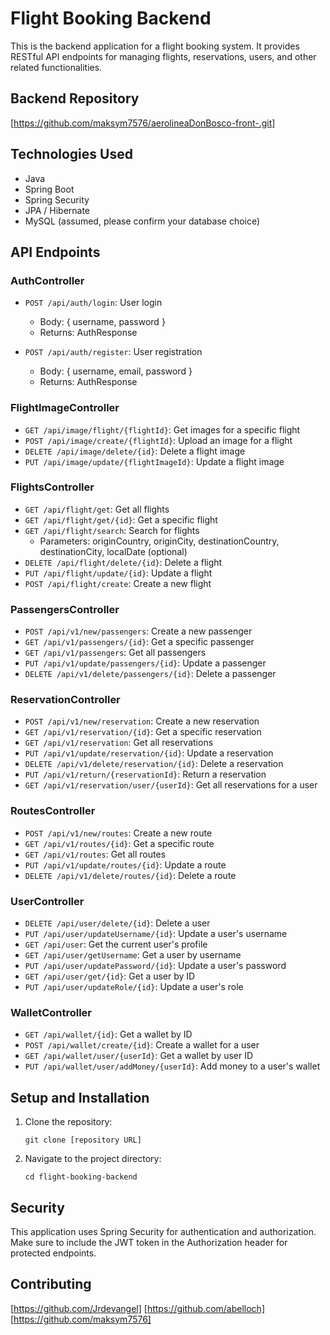 # Flight Booking Backend

This is the backend application for a flight booking system. It provides RESTful API endpoints for managing flights, reservations, users, and other related functionalities.

## Backend Repository

[https://github.com/maksym7576/aerolineaDonBosco-front-.git]

## Technologies Used

- Java
- Spring Boot
- Spring Security
- JPA / Hibernate
- MySQL (assumed, please confirm your database choice)

## API Endpoints

### AuthController

- `POST /api/auth/login`: User login
  - Body: { username, password }
  - Returns: AuthResponse

- `POST /api/auth/register`: User registration
  - Body: { username, email, password }
  - Returns: AuthResponse

### FlightImageController

- `GET /api/image/flight/{flightId}`: Get images for a specific flight
- `POST /api/image/create/{flightId}`: Upload an image for a flight
- `DELETE /api/image/delete/{id}`: Delete a flight image
- `PUT /api/image/update/{flightImageId}`: Update a flight image

### FlightsController

- `GET /api/flight/get`: Get all flights
- `GET /api/flight/get/{id}`: Get a specific flight
- `GET /api/flight/search`: Search for flights
  - Parameters: originCountry, originCity, destinationCountry, destinationCity, localDate (optional)
- `DELETE /api/flight/delete/{id}`: Delete a flight
- `PUT /api/flight/update/{id}`: Update a flight
- `POST /api/flight/create`: Create a new flight

### PassengersController

- `POST /api/v1/new/passengers`: Create a new passenger
- `GET /api/v1/passengers/{id}`: Get a specific passenger
- `GET /api/v1/passengers`: Get all passengers
- `PUT /api/v1/update/passengers/{id}`: Update a passenger
- `DELETE /api/v1/delete/passengers/{id}`: Delete a passenger

### ReservationController

- `POST /api/v1/new/reservation`: Create a new reservation
- `GET /api/v1/reservation/{id}`: Get a specific reservation
- `GET /api/v1/reservation`: Get all reservations
- `PUT /api/v1/update/reservation/{id}`: Update a reservation
- `DELETE /api/v1/delete/reservation/{id}`: Delete a reservation
- `PUT /api/v1/return/{reservationId}`: Return a reservation
- `GET /api/v1/reservation/user/{userId}`: Get all reservations for a user

### RoutesController

- `POST /api/v1/new/routes`: Create a new route
- `GET /api/v1/routes/{id}`: Get a specific route
- `GET /api/v1/routes`: Get all routes
- `PUT /api/v1/update/routes/{id}`: Update a route
- `DELETE /api/v1/delete/routes/{id}`: Delete a route

### UserController

- `DELETE /api/user/delete/{id}`: Delete a user
- `PUT /api/user/updateUsername/{id}`: Update a user's username
- `GET /api/user`: Get the current user's profile
- `GET /api/user/getUsername`: Get a user by username
- `PUT /api/user/updatePassword/{id}`: Update a user's password
- `GET /api/user/get/{id}`: Get a user by ID
- `PUT /api/user/updateRole/{id}`: Update a user's role

### WalletController

- `GET /api/wallet/{id}`: Get a wallet by ID
- `POST /api/wallet/create/{id}`: Create a wallet for a user
- `GET /api/wallet/user/{userId}`: Get a wallet by user ID
- `PUT /api/wallet/user/addMoney/{userId}`: Add money to a user's wallet

## Setup and Installation

1. Clone the repository:
   ```
   git clone [repository URL]
   ```

2. Navigate to the project directory:
   ```
   cd flight-booking-backend
   ```

## Security

This application uses Spring Security for authentication and authorization. Make sure to include the JWT token in the Authorization header for protected endpoints.

## Contributing

[https://github.com/Jrdevangel]
[https://github.com/abelloch]
[https://github.com/maksym7576]
